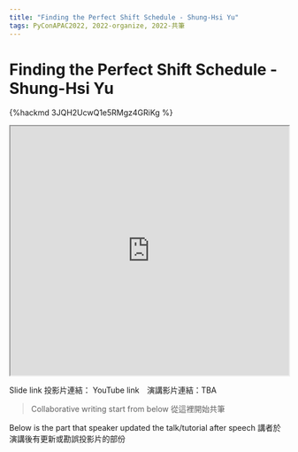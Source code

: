 ```yaml
---
title: "Finding the Perfect Shift Schedule - Shung-Hsi Yu"
tags: PyConAPAC2022, 2022-organize, 2022-共筆
---
```


# Finding the Perfect Shift Schedule - Shung-Hsi Yu

{%hackmd 3JQH2UcwQ1e5RMgz4GRiKg %}

<iframe src=https://app.sli.do/event/ek2NTzkytzYkU1XVkpvdzk height=450 width=100%></iframe>


Slide link 投影片連結：
YouTube link　演講影片連結：TBA

> Collaborative writing start from below 
> 從這裡開始共筆 

Below is the part that speaker updated the talk/tutorial after speech
講者於演講後有更新或勘誤投影片的部份